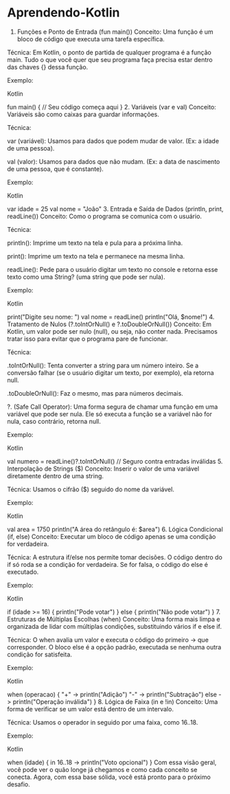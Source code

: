 # Aprendendo-Kotlin

1. Funções e Ponto de Entrada (fun main())
Conceito: Uma função é um bloco de código que executa uma tarefa específica.

Técnica: Em Kotlin, o ponto de partida de qualquer programa é a função main. Tudo o que você quer que seu programa faça precisa estar dentro das chaves {} dessa função.

Exemplo:

Kotlin

fun main() {
    // Seu código começa aqui
}
2. Variáveis (var e val)
Conceito: Variáveis são como caixas para guardar informações.

Técnica:

var (variável): Usamos para dados que podem mudar de valor. (Ex: a idade de uma pessoa).

val (valor): Usamos para dados que não mudam. (Ex: a data de nascimento de uma pessoa, que é constante).

Exemplo:

Kotlin

var idade = 25
val nome = "João"
3. Entrada e Saída de Dados (println, print, readLine())
Conceito: Como o programa se comunica com o usuário.

Técnica:

println(): Imprime um texto na tela e pula para a próxima linha.

print(): Imprime um texto na tela e permanece na mesma linha.

readLine(): Pede para o usuário digitar um texto no console e retorna esse texto como uma String? (uma string que pode ser nula).

Exemplo:

Kotlin

print("Digite seu nome: ")
val nome = readLine()
println("Olá, $nome!")
4. Tratamento de Nulos (?.toIntOrNull() e ?.toDoubleOrNull())
Conceito: Em Kotlin, um valor pode ser nulo (null), ou seja, não conter nada. Precisamos tratar isso para evitar que o programa pare de funcionar.

Técnica:

.toIntOrNull(): Tenta converter a string para um número inteiro. Se a conversão falhar (se o usuário digitar um texto, por exemplo), ela retorna null.

.toDoubleOrNull(): Faz o mesmo, mas para números decimais.

?. (Safe Call Operator): Uma forma segura de chamar uma função em uma variável que pode ser nula. Ele só executa a função se a variável não for nula, caso contrário, retorna null.

Exemplo:

Kotlin

val numero = readLine()?.toIntOrNull() // Seguro contra entradas inválidas
5. Interpolação de Strings ($)
Conceito: Inserir o valor de uma variável diretamente dentro de uma string.

Técnica: Usamos o cifrão ($) seguido do nome da variável.

Exemplo:

Kotlin

val area = 1750
println("A área do retângulo é: $area")
6. Lógica Condicional (if, else)
Conceito: Executar um bloco de código apenas se uma condição for verdadeira.

Técnica: A estrutura if/else nos permite tomar decisões. O código dentro do if só roda se a condição for verdadeira. Se for falsa, o código do else é executado.

Exemplo:

Kotlin

if (idade >= 16) {
    println("Pode votar")
} else {
    println("Não pode votar")
}
7. Estruturas de Múltiplas Escolhas (when)
Conceito: Uma forma mais limpa e organizada de lidar com múltiplas condições, substituindo vários if e else if.

Técnica: O when avalia um valor e executa o código do primeiro -> que corresponder. O bloco else é a opção padrão, executada se nenhuma outra condição for satisfeita.

Exemplo:

Kotlin

when (operacao) {
    "+" -> println("Adição")
    "-" -> println("Subtração")
    else -> println("Operação inválida")
}
8. Lógica de Faixa (in e !in)
Conceito: Uma forma de verificar se um valor está dentro de um intervalo.

Técnica: Usamos o operador in seguido por uma faixa, como 16..18.

Exemplo:

Kotlin

when (idade) {
    in 16..18 -> println("Voto opcional")
}
Com essa visão geral, você pode ver o quão longe já chegamos e como cada conceito se conecta. Agora, com essa base sólida, você está pronto para o próximo desafio.
